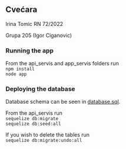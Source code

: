 ## Cvećara

Irina Tomic RN 72/2022

Grupa 205 (Igor Ciganovic)

### Running the app
From the api_servis and app_servis folders run <br>
```npm install``` <br>
```node app```

### Deploying the database
Database schema can be seen in [database.sql](api_servis/database/database.sql).

From the api_servis run <br>
```sequelize db:migrate``` <br>
```sequelize db:seed:all```

If you wish to delete the tables run <br>
```sequelize db:migrate:undo:all```
